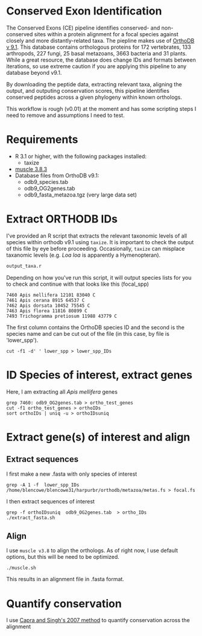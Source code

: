 # Conserved Exon Identification 

The Conserved Exons (CE) pipeline identifies conserved- and non-conserved sites within a protein alignment for a focal species against closely and more distantly-related taxa. The piepline makes use of [OrthoDB v 9.1](http://www.orthodb.org/v9/?page=downloads). This database contains orthologous proteins for  172 vertebrates, 133 arthropods, 227 fungi, 25 basal metazoans, 3663 bacteria and 31 plants. While a great resource, the database does change IDs and formats between iterations, so use extreme caution if you are applying this pipeline to any database beyond v9.1.

By downloading the peptide data, extracting relevant taxa, aligning the output, and outputing conservation scores, this pipeline identifies conserved peptides across a given phylogeny within known orthologs. 


This workflow is rough (v0.01) at the moment and has some scripting steps I need to remove and assumptions I need to test.


# Requirements 
* R 3.1 or higher, with the following packages installed:
	* taxize
* [muscle 3.8.3](http://www.drive5.com/muscle/downloads.htm)
* Database files from OrthoDB v9.1:
	* odb9_species.tab
	* odb9_OG2genes.tab 
	* odb9_fasta_metazoa.tgz (very large data set)

# Extract ORTHODB IDs 
I've provided an R script that extracts the relevant taxonomic levels of all species within orthodb v9.1 using `taxize`. It is important to check the output of this file by eye before proceeding. Occasionally, `taxize` can misplace taxanomic levels (e.g. *Loa loa* is apparently a Hymenopteran). 

```R
output_taxa.r
```
Depending on how you've run this script, it will output species lists for you to check and continue with that looks like this (focal_spp)

```
7460 Apis mellifera 12101 83040 C
7461 Apis cerana 8915 64537 C
7462 Apis dorsata 10452 75545 C
7463 Apis florea 11816 80899 C
7493 Trichogramma pretiosum 11988 43779 C
```
The first column contains the OrthoDB species ID and the second is the species name and can be cut out of the file (in this case, by file is 'lower_spp'). 


```
cut -f1 -d' ' lower_spp > lower_spp_IDs

```


# ID Species of interest, extract genes 

Here, I am extracting all *Apis mellifera* genes
```
grep 7460: odb9_OG2genes.tab > ortho_test_genes 
cut -f1 ortho_test_genes > orthoIDs
sort orthoIDs | uniq -u > orthoIDsuniq

```


# Extract gene(s) of interest and align

## Extract sequences
I first make a new .fasta with only species of interest
```
grep -A 1 -f  lower_spp_IDs /home/blencowe/blencowe31/harpurbr/orthodb/metazoa/metas.fs > focal.fs
```

I then extract sequences of interest
```			
grep -f orthoIDsuniq  odb9_OG2genes.tab  > ortho_IDs	
./extract_fasta.sh
```

## Align 
I use `muscle v3.8` to align the orthologs. As of right now, I use default options, but this will be need to be optimized. 

```
./muscle.sh
```

This results in an alignment file in .fasta format.



# Quantify conservation 
I use [Capra and Singh's 2007 method](http://compbio.cs.princeton.edu/conservation/score.html) to quantify conservation across the alignment 



<!---
python score_conservation.py -s js_divergence -w 3 -d
      swissprot.distribution -o alignment.scores alignment.clustal

python2 score_conservation.py -s js_divergence -w 3 -d swissprot.distribution -o alignment.scores /home/blencowe/blencowe31/harpurbr/orthodb/out_test_focal.afa 





























#Trim these files do get species DB------------------------

cut -f1 -d' ' focal_spp > focal_spp_IDs
grep -A 1 -f  focal_spp_IDs out_test.fas > out_test_focal.fas

cut -f1 -d' ' lower_spp > lower_spp_IDs
cut -f1 -d' ' non_ap_spp > non_ap_spp_IDs




				#dl orthodb - probably best to start with honey bee peptides and work out from there 

				#7460	Apis mellifera	12101	83040	C


				grep 7460: odb9_OG2genes.tab > ortho_test_genes #NOTE: in this file are duplicated within genomes come back to this.

				cut -f1 ortho_test_genes > orthoIDs

				sort orthoIDs | uniq -u > orthoIDsuniq

				grep -f orthoIDsuniq  odb9_OG2genes.tab  > ortho_IDs


#test case ---
head -n426 ortho_IDs | cut -f2 > GID
grep '^EOG091B00HZ'  ortho_IDs | cut -f2 > GID #GB53150

#Hymenopterans----
grep -A 1 -f  GID /home/blencowe/blencowe31/harpurbr/orthodb/metazoa/metas.fs > out_test.fas

cut -f1 -d' ' focal_spp > focal_spp_IDs

grep -A 1 -f  focal_spp_IDs out_test.fas > out_test_focal.fas

muscle -in out_test_focal.fas -out out_test_focal.afa



sed -i 's/ /_/g' out_test_focal.afa


#remove the stupid extra lines:
awk '/^>/{print s? s"\n"$0:$0;s="";next}{s=s sprintf("%s",$0)}END{if(s)print s}' out_test_focal.afa > out_test_focal_1.afa


grep -A 1 -f  non_ap_spp_IDs out_test_focal_1.afa > out_test_non_app.fas


#Bees----

#extract alignment of bees only ----
cut -f1 -d' ' lower_spp > lower_spp_IDs
grep -A 1 -f  lower_spp_IDs out_test_focal_1.afa > out_test_local.fas



#align bees only-------

muscle -in out_test_local.fas -out 
awk '/^>/{print s? s"\n"$0:$0;s="";next}{s=s sprintf("%s",$0)}END{if(s)print s}' bee_align.fas > bee_align1.fas
grep -A 1 7460 bee_align1.fas> apis.fas

#I think this is the way to go for now....demonstrate that bee-specific regions are more/less likely to be conserved






#cons score---
Capra JA and Singh M. Predicting functionally important residues from
sequence conservation. Bioinformatics. 23(15):1875-82, 2007.  





python2 score_conservation.py -s js_divergence -w 100 -d swissprot.distribution -g 0.8 -p FALSE -o alignment_non_ap.scores /home/blencowe/blencowe31/harpurbr/orthodb/out_test_non_app.fas


python2 score_conservation.py -s js_divergence -w 100 -d swissprot.distribution -g 0.8 -p FALSE -o alignment_local.scores /home/blencowe/blencowe31/harpurbr/orthodb/out_test_local.fas





system("python2 score_conservation.py -s js_divergence -w 3 -d swissprot.distribution -g 0.4 -p FALSE -o alignment_non_ap.scores /home/blencowe/blencowe31/harpurbr/orthodb/bee_align1.fas.fas")



# ID exons with high values -----
R here






#################
#cons score---
Capra JA and Singh M. Predicting functionally important residues from
sequence conservation. Bioinformatics. 23(15):1875-82, 2007.  

python score_conservation.py -s js_divergence -w 3 -d
      swissprot.distribution -o alignment.scores alignment.clustal

python2 score_conservation.py -s js_divergence -w 3 -d swissprot.distribution -o alignment.scores /home/blencowe/blencowe31/harpurbr/orthodb/out_test_focal.afa 





cons_score -s js_divergence -w 3 -n TRUE -d /home/blencowe/blencowe31/harpurbr/git/cons_scores/conservation_code/distributions/swissprot.distribution  -o test_scores out_test_focal.afa



grep 7370:000927 odb9_genes.tab
...
7370:000927	7370	17007358
...

odb9_genes.tab
1.	Ortho DB unique gene id (not stable between releases)
2.	organism tax id
3.	protein sequence id, as downloaded together with the sequence
4.	Uniprot id, evaluated by mapping
5.	ENSEMBL gene name, evaluated by mapping
6.	NCBI gid, evaluated by mapping
7.	description, evaluated by mapping



grep -A 2 7370:000927 /home/blencowe/blencowe31/harpurbr/orthodb/metazoa/7370.fs

ls /home/blencowe/blencowe31/harpurbr/orthodb/metazoa/7370*
/home/blencowe/blencowe31/harpurbr/orthodb/metazoa/7370.fs


 cat *.fs > metas.fs


grep -A 2 7370:000927 /home/blencowe/blencowe31/harpurbr/orthodb/metazoa/metas.fs


-->
